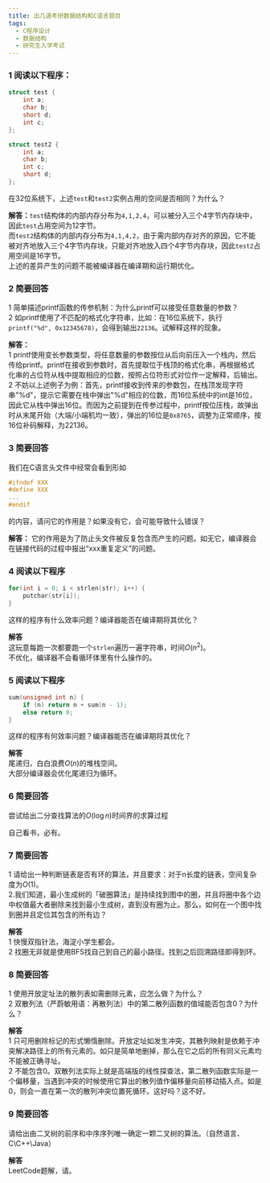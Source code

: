 ```yaml
---
title: 出几道考研数据结构和C语言题目
tags: 
  - C程序设计
  - 数据结构
  - 研究生入学考试
---
```


### 1 阅读以下程序：
```c
struct test {
    int a;
    char b;
    short d;
    int c;
};

struct test2 {
    int a;
    char b;
    int c;
    short d;
};
```

在32位系统下，上述`test`和`test2`实例占用的空间是否相同？为什么？

**解答：**`test`结构体的内部内存分布为`4,1,2,4`，可以被分入三个4字节内存块中，因此`test`占用空间为12字节。  
而`test2`结构体的内部内存分布为`4,1,4,2`，由于需内部内存对齐的原因，它不能被对齐地放入三个4字节内存块，只能对齐地放入四个4字节内存块，因此`test2`占用空间是16字节。  
上述的差异产生的问题不能被编译器在编译期和运行期优化。

### 2 简要回答

1 简单描述printf函数的传参机制：为什么printf可以接受任意数量的参数？  
2 如printf使用了不匹配的格式化字符串，比如：在16位系统下，执行`printf("%d", 0x12345678)`，会得到输出`22136`。试解释这样的现象。  

**解答：**  
1 printf使用变长参数类型，将任意数量的参数按位从后向前压入一个栈内，然后传给printf。printf在接收到参数时，首先提取位于栈顶的格式化串，再根据格式化串的占位符从栈中提取相应的位数，按照占位符形式对位作一定解释，后输出。  
2 不妨以上述例子为例：首先，printf接收到传来的参数包，在栈顶发现字符串"%d"，提示它需要在栈中弹出"%d"相应的位数，而16位系统中的int是16位，因此它从栈中弹出16位。而因为之前提到在传参过程中，printf按位压栈，故弹出时从末尾开始（大端/小端机均一致），弹出的16位是`0x8765`，调整为正常顺序，按16位补码解释，为22136。

### 3 简要回答
我们在C语言头文件中经常会看到形如
```cpp
#ifndef XXX
#define XXX
...
#endif
```
的内容，请问它的作用是？如果没有它，会可能导致什么错误？

**解答：** 它的作用是为了防止头文件被反复包含而产生的问题。如无它，编译器会在链接代码的过程中报出“xxx重复定义”的问题。

### 4 阅读以下程序
```c
for(int i = 0; i < strlen(str); i++) {
    putchar(str[i]);
}
```
这样的程序有什么效率问题？编译器能否在编译期将其优化？

**解答**  
这玩意每跑一次都要跑一个`strlen`遍历一遍字符串，时间$O(n^2)$。  
不优化，编译器不会看循环体里有什么操作的。

### 5 阅读以下程序

```c
sum(unsigned int n) {
    if (n) return n + sum(n - 1);
    else return 0;
}
```
这样的程序有何效率问题？编译器能否在编译期将其优化？

**解答**  
尾递归，白白浪费$O(n)$的堆栈空间。  
大部分编译器会优化尾递归为循环。

### 6 简要回答

尝试给出二分查找算法的$O(\log n)$时间界的求算过程

自己看书，必有。

### 7 简要回答

1 请给出一种判断链表是否有环的算法，并且要求：对于n长度的链表，空间复杂度为$O(1)$。  
2.我们知道，最小生成树的「破圈算法」是持续找到图中的圈，并且将圈中各个边中权值最大者删除来找到最小生成树，直到没有圈为止。那么，如何在一个图中找到圈并且定位其包含的所有边？

**解答**  
1 快慢双指针法，海淀小学生都会。  
2 找圈无非就是使用BFS找自己到自己的最小路径。找到之后回溯路径即得到环。

### 8 简要回答

1 使用开放定址法的散列表如需删除元素，应怎么做？为什么？  
2 双散列法（严蔚敏用语：再散列法）中的第二散列函数的值域能否包含0？为什么？

**解答**  
1 只可用删除标记的形式懒惰删除。开放定址如发生冲突，其散列映射是依赖于冲突解决路径上的所有元素的。如只是简单地删掉，那么在它之后的所有同义元素均不能被正确寻址。  
2 不能包含0。双散列法实际上就是高端版的线性探查法，第二散列函数实际是一个偏移量，当遇到冲突的时候使用它算出的散列值作偏移量向前移动插入点。如是0，则会一直在第一次的散列冲突位置死循环。这好吗？这不好。

### 9 简要回答

请给出由二叉树的前序和中序序列唯一确定一颗二叉树的算法。（自然语言、C\C++\Java）

**解答**  
LeetCode题解，请。